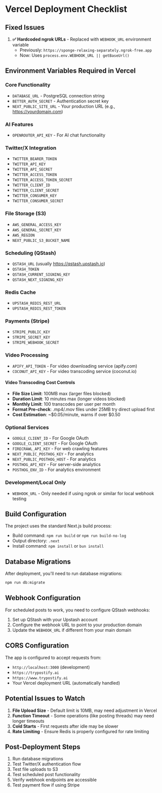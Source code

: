 # Vercel Deployment Checklist

## Fixed Issues

1. **✅ Hardcoded ngrok URLs** - Replaced with `WEBHOOK_URL` environment variable
   - Previously: `https://sponge-relaxing-separately.ngrok-free.app`
   - Now: Uses `process.env.WEBHOOK_URL || getBaseUrl()`

## Environment Variables Required in Vercel

### Core Functionality
- `DATABASE_URL` - PostgreSQL connection string
- `BETTER_AUTH_SECRET` - Authentication secret key
- `NEXT_PUBLIC_SITE_URL` - Your production URL (e.g., https://yourdomain.com)

### AI Features
- `OPENROUTER_API_KEY` - For AI chat functionality

### Twitter/X Integration
- `TWITTER_BEARER_TOKEN`
- `TWITTER_API_KEY`
- `TWITTER_API_SECRET`
- `TWITTER_ACCESS_TOKEN`
- `TWITTER_ACCESS_TOKEN_SECRET`
- `TWITTER_CLIENT_ID`
- `TWITTER_CLIENT_SECRET`
- `TWITTER_CONSUMER_KEY`
- `TWITTER_CONSUMER_SECRET`

### File Storage (S3)
- `AWS_GENERAL_ACCESS_KEY`
- `AWS_GENERAL_SECRET_KEY`
- `AWS_REGION`
- `NEXT_PUBLIC_S3_BUCKET_NAME`

### Scheduling (QStash)
- `QSTASH_URL` (usually https://qstash.upstash.io)
- `QSTASH_TOKEN`
- `QSTASH_CURRENT_SIGNING_KEY`
- `QSTASH_NEXT_SIGNING_KEY`

### Redis Cache
- `UPSTASH_REDIS_REST_URL`
- `UPSTASH_REDIS_REST_TOKEN`

### Payments (Stripe)
- `STRIPE_PUBLIC_KEY`
- `STRIPE_SECRET_KEY`
- `STRIPE_WEBHOOK_SECRET`

### Video Processing
- `APIFY_API_TOKEN` - For video downloading service (apify.com)
- `COCONUT_API_KEY` - For video transcoding service (coconut.io)

#### Video Transcoding Cost Controls
- **File Size Limit**: 100MB max (larger files blocked)
- **Duration Limit**: 10 minutes max (longer videos blocked)  
- **Monthly Limit**: 100 transcodes per user per month
- **Format Pre-check**: .mp4/.mov files under 25MB try direct upload first
- **Cost Estimation**: ~$0.05/minute, warns if over $0.50

### Optional Services
- `GOOGLE_CLIENT_ID` - For Google OAuth
- `GOOGLE_CLIENT_SECRET` - For Google OAuth
- `FIRECRAWL_API_KEY` - For web crawling features
- `NEXT_PUBLIC_POSTHOG_KEY` - For analytics
- `NEXT_PUBLIC_POSTHOG_HOST` - For analytics
- `POSTHOG_API_KEY` - For server-side analytics
- `POSTHOG_ENV_ID` - For analytics environment

### Development/Local Only
- `WEBHOOK_URL` - Only needed if using ngrok or similar for local webhook testing

## Build Configuration

The project uses the standard Next.js build process:
- Build command: `npm run build` or `npm run build-no-log`
- Output directory: `.next`
- Install command: `npm install` or `bun install`

## Database Migrations

After deployment, you'll need to run database migrations:
```bash
npm run db:migrate
```

## Webhook Configuration

For scheduled posts to work, you need to configure QStash webhooks:
1. Set up QStash with your Upstash account
2. Configure the webhook URL to point to your production domain
3. Update the `WEBHOOK_URL` if different from your main domain

## CORS Configuration

The app is configured to accept requests from:
- `http://localhost:3000` (development)
- `https://trypostify.ai`
- `https://www.trypostify.ai`
- Your Vercel deployment URL (automatically handled)

## Potential Issues to Watch

1. **File Upload Size** - Default limit is 10MB, may need adjustment in Vercel
2. **Function Timeout** - Some operations (like posting threads) may need longer timeouts
3. **Cold Starts** - First requests after idle may be slower
4. **Rate Limiting** - Ensure Redis is properly configured for rate limiting

## Post-Deployment Steps

1. Run database migrations
2. Test Twitter/X authentication flow
3. Test file uploads to S3
4. Test scheduled post functionality
5. Verify webhook endpoints are accessible
6. Test payment flow if using Stripe
